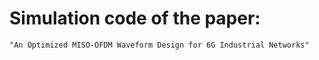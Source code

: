 # Simulation code of the paper:
    "An Optimized MISO-OFDM Waveform Design for 6G Industrial Networks"
